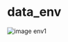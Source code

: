 # data_env

![image](https://github.com/imyoungchae/data_env/assets/87971802/feb1f8a4-2ef7-4c0f-9a1a-6558d6e39a29)
env1
